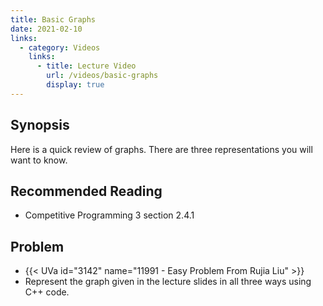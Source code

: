 ```yaml
---
title: Basic Graphs
date: 2021-02-10
links:
  - category: Videos
    links:
      - title: Lecture Video
        url: /videos/basic-graphs
        display: true
---
```


## Synopsis

Here is a quick review of graphs.  There are three representations you will want to know.

## Recommended Reading

 - Competitive Programming 3 section 2.4.1

## Problem

  - {{< UVa id="3142" name="11991 - Easy Problem From Rujia Liu" >}}
  - Represent the graph given in the lecture slides in all three ways using C++ code.
